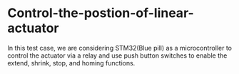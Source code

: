 # Control-the-postion-of-linear-actuator
In this test case, we are considering STM32(Blue pill) as a microcontroller to control the actuator via  a relay and use push button switches to enable the extend, shrink, stop, and homing functions.
